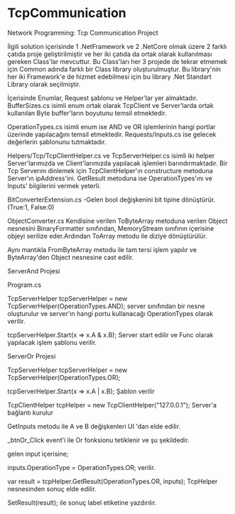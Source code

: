 # TcpCommunication
Network Programming: Tcp Communication Project

İlgili solution içerisinde 1 .NetFramework ve 2 .NetCore olmak üzere 2 farklı çatıda proje geliştirilmiştir ve her iki çatıda da ortak olarak kullanılması gereken
Class'lar mevcuttur. Bu Class'ları her 3 projede de tekrar etmemek için Common adında farklı bir Class library oluşturulmuştur. Bu library'nin
her iki Framework'e de hizmet edebilmesi için bu library .Net Standart Library olarak seçilmiştir.

İçerisinde Enumlar, Request şablonu ve Helper'lar yer almaktadır.
BufferSizes.cs isimli enum ortak olarak TcpClient ve Server'larda ortak kullanılan Byte buffer'ların boyutunu temsil etmektedir.

OperationTypes.cs isimli enum ise AND ve OR işlemlerinin hangi portlar üzerinde yapılacağını temsil etmektedir.
Requests/Inputs.cs ise gelecek değerlerin şablonunu tutmaktadır.

Helpers/Tcp/TcpClientHelper.cs ve TcpServerHelper.cs isimli iki helper Server'larımızda ve Client'larımızda yapılacak işlemleri barındırmaktadır.
Bir Tcp Serverını dinlemek için TcpClientHelper'ın constructure metoduna Server'ın ipAddress'ini. 
GetResult metoduna ise OperationTypes'ını ve Inputs' bilgilerini vermek yeterli.

BitConverterExtension.cs
-Gelen bool değişkenini bit tipine dönüştürür. (True:1, False:0)

ObjectConverter.cs
Kendisine verilen ToByteArray metoduna verilen Object nesnesini BinaryFormatter sınıfından, MemoryStream sınıfının içerisine objeyi serilize
eder.Ardından ToArray metodu ile diziye dönüştürülür.

Aynı mantıkla FromByteArray metodu ile tam tersi işlem yapılır ve ByteArray'den Object nesnesine cast edilir.

ServerAnd Projesi

Program.cs

TcpServerHelper tcpServerHelper = new TcpServerHelper(OperationTypes.AND); server sınıfından bir nesne oluşturulur ve server'ın hangi 
portu kullanacağı OperationTypes olarak verilir.

tcpServerHelper.Start(x => x.A & x.B);  Server start edilir ve Func olarak yapılacak işlem şablonu verilir.

ServerOr Projesi

TcpServerHelper tcpServerHelper = new TcpServerHelper(OperationTypes.OR);

tcpServerHelper.Start(x => x.A | x.B);  Şablon verilir


 TcpClientHelper tcpHelper = new TcpClientHelper("127.0.0.1");  Server'a bağlantı kurulur

 GetInputs metodu ile A ve B değişkenleri UI 'dan elde edilir.

 _btnOr_Click event'i ile Or fonksionu tetiklenir ve şu şekildedir.

 gelen input içerisine;

  inputs.OperationType = OperationTypes.OR; verilir.
   
   var result = tcpHelper.GetResult(OperationTypes.OR, inputs);  TcpHelper nesnesinden sonuç elde edilir.

   SetResult(result); ile sonuç label etiketine yazdırılır.
